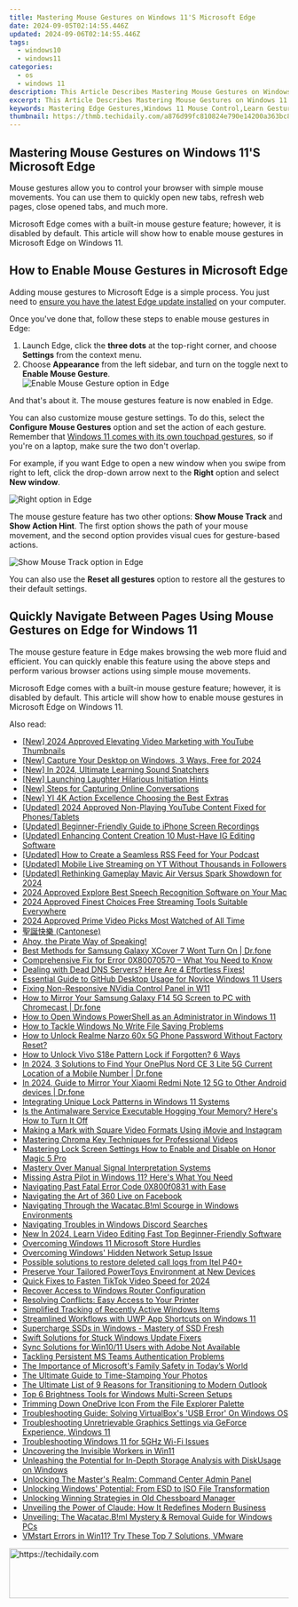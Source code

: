 ```yaml
---
title: Mastering Mouse Gestures on Windows 11'S Microsoft Edge
date: 2024-09-05T02:14:55.446Z
updated: 2024-09-06T02:14:55.446Z
tags:
  - windows10
  - windows11
categories:
  - os
  - windows 11
description: This Article Describes Mastering Mouse Gestures on Windows 11'S Microsoft Edge
excerpt: This Article Describes Mastering Mouse Gestures on Windows 11'S Microsoft Edge
keywords: Mastering Edge Gestures,Windows 11 Mouse Control,Learn Gesture Navigation,Microsoft Edge Efficiency,Quick Edge Gestures Guide,Navigate Edge with Gestures,Optimize Edge Usage
thumbnail: https://thmb.techidaily.com/a876d99fc810824e790e14200a363bc8a24888dbe0f9cb4aa8918882c26356a6.jpeg
---
```


## Mastering Mouse Gestures on Windows 11'S Microsoft Edge

 Mouse gestures allow you to control your browser with simple mouse movements. You can use them to quickly open new tabs, refresh web pages, close opened tabs, and much more.

 Microsoft Edge comes with a built-in mouse gesture feature; however, it is disabled by default. This article will show how to enable mouse gestures in Microsoft Edge on Windows 11\.

## How to Enable Mouse Gestures in Microsoft Edge

 Adding mouse gestures to Microsoft Edge is a simple process. You just need to [ensure you have the latest Edge update installed](https://www.makeuseof.com/how-to-update-chrome-firefox-edge-desktop-mobile/) on your computer.

 Once you've done that, follow these steps to enable mouse gestures in Edge:

1. Launch Edge, click the **three dots** at the top-right corner, and choose **Settings** from the context menu.
2. Choose **Appearance** from the left sidebar, and turn on the toggle next to **Enable Mouse Gesture**.  
![Enable Mouse Gesture option in Edge](https://static1.makeuseofimages.com/wordpress/wp-content/uploads/2023/08/enable-mouse-gesture.jpg)

 And that's about it. The mouse gestures feature is now enabled in Edge.

 You can also customize mouse gesture settings. To do this, select the **Configure Mouse Gestures** option and set the action of each gesture. Remember that [Windows 11 comes with its own touchpad gestures](https://www.makeuseof.com/windows-11-touchpad-gesture-guide/), so if you're on a laptop, make sure the two don't overlap.

 For example, if you want Edge to open a new window when you swipe from right to left, click the drop-down arrow next to the **Right** option and select **New window**.

![Right option in Edge](https://static1.makeuseofimages.com/wordpress/wp-content/uploads/2023/08/right-option.jpg)

 The mouse gesture feature has two other options: **Show Mouse Track** and **Show Action Hint**. The first option shows the path of your mouse movement, and the second option provides visual cues for gesture-based actions.

![Show Mouse Track option in Edge](https://static1.makeuseofimages.com/wordpress/wp-content/uploads/2023/08/show-mouse-track.jpg)

 You can also use the **Reset all gestures** option to restore all the gestures to their default settings.

## Quickly Navigate Between Pages Using Mouse Gestures on Edge for Windows 11

 The mouse gesture feature in Edge makes browsing the web more fluid and efficient. You can quickly enable this feature using the above steps and perform various browser actions using simple mouse movements.

 Microsoft Edge comes with a built-in mouse gesture feature; however, it is disabled by default. This article will show how to enable mouse gestures in Microsoft Edge on Windows 11\.

<span class="atpl-alsoreadstyle">Also read:</span>
<div><ul>
<li><a href="https://facebook-record-videos.techidaily.com/new-2024-approved-elevating-video-marketing-with-youtube-thumbnails/"><u>[New] 2024 Approved  Elevating Video Marketing with YouTube Thumbnails</u></a></li>
<li><a href="https://visual-screen-recording.techidaily.com/new-capture-your-desktop-on-windows-3-ways-free-for-2024/"><u>[New] Capture Your Desktop on Windows, 3 Ways, Free for 2024</u></a></li>
<li><a href="https://digital-screen-recording.techidaily.com/new-in-2024-ultimate-learning-sound-snatchers/"><u>[New] In 2024, Ultimate Learning Sound Snatchers</u></a></li>
<li><a href="https://extra-skills.techidaily.com/new-launching-laughter-hilarious-initiation-hints/"><u>[New] Launching Laughter  Hilarious Initiation Hints</u></a></li>
<li><a href="https://desktop-recording.techidaily.com/new-steps-for-capturing-online-conversations/"><u>[New] Steps for Capturing Online Conversations</u></a></li>
<li><a href="https://fox-info.techidaily.com/new-yi-4k-action-excellence-choosing-the-best-extras/"><u>[New] YI 4K Action Excellence  Choosing the Best Extras</u></a></li>
<li><a href="https://facebook-videos.techidaily.com/updated-2024-approved-non-playing-youtube-content-fixed-for-phonestablets/"><u>[Updated] 2024 Approved  Non-Playing YouTube Content  Fixed for Phones/Tablets</u></a></li>
<li><a href="https://screen-mirroring-recording.techidaily.com/updated-beginner-friendly-guide-to-iphone-screen-recordings/"><u>[Updated] Beginner-Friendly Guide to iPhone Screen Recordings</u></a></li>
<li><a href="https://instagram-videos.techidaily.com/updated-enhancing-content-creation-10-must-have-ig-editing-software/"><u>[Updated] Enhancing Content Creation  10 Must-Have IG Editing Software</u></a></li>
<li><a href="https://some-knowledge.techidaily.com/updated-how-to-create-a-seamless-rss-feed-for-your-podcast/"><u>[Updated] How to Create a Seamless RSS Feed for Your Podcast</u></a></li>
<li><a href="https://extra-approaches.techidaily.com/updated-mobile-live-streaming-on-yt-without-thousands-in-followers/"><u>[Updated] Mobile Live Streaming on YT Without Thousands in Followers</u></a></li>
<li><a href="https://fox-direct.techidaily.com/updated-rethinking-gameplay-mavic-air-versus-spark-showdown-for-2024/"><u>[Updated] Rethinking Gameplay  Mavic Air Versus Spark Showdown for 2024</u></a></li>
<li><a href="https://some-knowledge.techidaily.com/2024-approved-explore-best-speech-recognition-software-on-your-mac/"><u>2024 Approved  Explore Best Speech Recognition Software on Your Mac</u></a></li>
<li><a href="https://fox-helps.techidaily.com/2024-approved-finest-choices-free-streaming-tools-suitable-everywhere/"><u>2024 Approved  Finest Choices   Free Streaming Tools Suitable Everywhere</u></a></li>
<li><a href="https://facebook-clips.techidaily.com/2024-approved-prime-video-picks-most-watched-of-all-time/"><u>2024 Approved  Prime Video Picks  Most Watched of All Time</u></a></li>
<li><a href="https://mondly-stories.techidaily.com/cantonese/"><u>聖誕快樂 (Cantonese)</u></a></li>
<li><a href="https://mondly-stories.techidaily.com/1719577615833-ahoy-the-pirate-way-of-speaking/"><u>Ahoy, the Pirate Way of Speaking!</u></a></li>
<li><a href="https://howto.techidaily.com/best-methods-for-samsung-galaxy-xcover-7-wont-turn-on-drfone-by-drfone-fix-android-problems-fix-android-problems/"><u>Best Methods for Samsung Galaxy XCover 7 Wont Turn On | Dr.fone</u></a></li>
<li><a href="https://techno-recovery.techidaily.com/comprehensive-fix-for-error-0x80070570-what-you-need-to-know/"><u>Comprehensive Fix for Error 0X80070570 – What You Need to Know</u></a></li>
<li><a href="https://common-error.techidaily.com/dealing-with-dead-dns-servers-here-are-4-effortless-fixes/"><u>Dealing with Dead DNS Servers? Here Are 4 Effortless Fixes!</u></a></li>
<li><a href="https://windows11.techidaily.com/essential-guide-to-github-desktop-usage-for-novice-windows-11-users/"><u>Essential Guide to GitHub Desktop Usage for Novice Windows 11 Users</u></a></li>
<li><a href="https://windows11.techidaily.com/fixing-non-responsive-nvidia-control-panel-in-w11/"><u>Fixing Non-Responsive NVidia Control Panel in W11</u></a></li>
<li><a href="https://screen-mirror.techidaily.com/how-to-mirror-your-samsung-galaxy-f14-5g-screen-to-pc-with-chromecast-drfone-by-drfone-android/"><u>How to Mirror Your Samsung Galaxy F14 5G Screen to PC with Chromecast | Dr.fone</u></a></li>
<li><a href="https://windows11.techidaily.com/how-to-open-windows-powershell-as-an-administrator-in-windows-11/"><u>How to Open Windows PowerShell as an Administrator in Windows 11</u></a></li>
<li><a href="https://windows11.techidaily.com/how-to-tackle-windows-no-write-file-saving-problems/"><u>How to Tackle Windows No Write File Saving Problems</u></a></li>
<li><a href="https://easy-unlock-android.techidaily.com/how-to-unlock-realme-narzo-60x-5g-phone-password-without-factory-reset-by-drfone-android/"><u>How to Unlock Realme Narzo 60x 5G Phone Password Without Factory Reset?</u></a></li>
<li><a href="https://unlock-android.techidaily.com/how-to-unlock-vivo-s18e-pattern-lock-if-forgotten-6-ways-by-drfone-android/"><u>How to Unlock Vivo S18e Pattern Lock if Forgotten? 6 Ways</u></a></li>
<li><a href="https://android-location-track.techidaily.com/in-2024-3-solutions-to-find-your-oneplus-nord-ce-3-lite-5g-current-location-of-a-mobile-number-drfone-by-drfone-virtual-android/"><u>In 2024, 3 Solutions to Find Your OnePlus Nord CE 3 Lite 5G Current Location of a Mobile Number | Dr.fone</u></a></li>
<li><a href="https://screen-mirror.techidaily.com/in-2024-guide-to-mirror-your-xiaomi-redmi-note-12-5g-to-other-android-devices-drfone-by-drfone-android/"><u>In 2024, Guide to Mirror Your Xiaomi Redmi Note 12 5G to Other Android devices | Dr.fone</u></a></li>
<li><a href="https://windows11.techidaily.com/integrating-unique-lock-patterns-in-windows-11-systems/"><u>Integrating Unique Lock Patterns in Windows 11 Systems</u></a></li>
<li><a href="https://windows11.techidaily.com/is-the-antimalware-service-executable-hogging-your-memory-heres-how-to-turn-it-off/"><u>Is the Antimalware Service Executable Hogging Your Memory? Here's How to Turn It Off</u></a></li>
<li><a href="https://instagram-video-recordings.techidaily.com/making-a-mark-with-square-video-formats-using-imovie-and-instagram/"><u>Making a Mark with Square Video Formats Using iMovie and Instagram</u></a></li>
<li><a href="https://youtube-videos.techidaily.com/mastering-chroma-key-techniques-for-professional-videos/"><u>Mastering Chroma Key Techniques for Professional Videos</u></a></li>
<li><a href="https://unlock-android.techidaily.com/mastering-lock-screen-settings-how-to-enable-and-disable-on-honor-magic-5-pro-by-drfone-android/"><u>Mastering Lock Screen Settings How to Enable and Disable on Honor Magic 5 Pro</u></a></li>
<li><a href="https://extra-lessons.techidaily.com/mastery-over-manual-signal-interpretation-systems/"><u>Mastery Over Manual Signal Interpretation Systems</u></a></li>
<li><a href="https://windows11.techidaily.com/missing-astra-pilot-in-windows-11-heres-what-you-need/"><u>Missing Astra Pilot in Windows 11? Here's What You Need</u></a></li>
<li><a href="https://windows11.techidaily.com/navigating-past-fatal-error-code-0x800f0831-with-ease/"><u>Navigating Past Fatal Error Code 0X800f0831 with Ease</u></a></li>
<li><a href="https://facebook-video-recording.techidaily.com/navigating-the-art-of-360-live-on-facebook/"><u>Navigating the Art of 360 Live on Facebook</u></a></li>
<li><a href="https://windows11.techidaily.com/navigating-through-the-wacatacbml-scourge-in-windows-environments/"><u>Navigating Through the Wacatac.B!ml Scourge in Windows Environments</u></a></li>
<li><a href="https://windows11.techidaily.com/navigating-troubles-in-windows-discord-searches/"><u>Navigating Troubles in Windows Discord Searches</u></a></li>
<li><a href="https://ai-video-tools.techidaily.com/new-in-2024-learn-video-editing-fast-top-beginner-friendly-software/"><u>New In 2024, Learn Video Editing Fast Top Beginner-Friendly Software</u></a></li>
<li><a href="https://windows11.techidaily.com/overcoming-windows-11-microsoft-store-hurdles/"><u>Overcoming Windows 11 Microsoft Store Hurdles</u></a></li>
<li><a href="https://windows11.techidaily.com/overcoming-windows-hidden-network-setup-issue/"><u>Overcoming Windows' Hidden Network Setup Issue</u></a></li>
<li><a href="https://review-topics.techidaily.com/possible-solutions-to-restore-deleted-call-logs-from-itel-p40plus-by-fonelab-android-recover-call-logs/"><u>Possible solutions to restore deleted call logs from Itel P40+</u></a></li>
<li><a href="https://windows11.techidaily.com/preserve-your-tailored-powertoys-environment-at-new-devices/"><u>Preserve Your Tailored PowerToys Environment at New Devices</u></a></li>
<li><a href="https://tiktok-video-files.techidaily.com/quick-fixes-to-fasten-tiktok-video-speed-for-2024/"><u>Quick Fixes to Fasten TikTok Video Speed for 2024</u></a></li>
<li><a href="https://windows11.techidaily.com/recover-access-to-windows-router-configuration/"><u>Recover Access to Windows Router Configuration</u></a></li>
<li><a href="https://windows11.techidaily.com/resolving-conflicts-easy-access-to-your-printer/"><u>Resolving Conflicts: Easy Access to Your Printer</u></a></li>
<li><a href="https://windows11.techidaily.com/simplified-tracking-of-recently-active-windows-items/"><u>Simplified Tracking of Recently Active Windows Items</u></a></li>
<li><a href="https://windows11.techidaily.com/streamlined-workflows-with-uwp-app-shortcuts-on-windows-11/"><u>Streamlined Workflows with UWP App Shortcuts on Windows 11</u></a></li>
<li><a href="https://windows11.techidaily.com/supercharge-ssds-in-windows-mastery-of-ssd-fresh/"><u>Supercharge SSDs in Windows - Mastery of SSD Fresh</u></a></li>
<li><a href="https://windows11.techidaily.com/swift-solutions-for-stuck-windows-update-fixers/"><u>Swift Solutions for Stuck Windows Update Fixers</u></a></li>
<li><a href="https://windows11.techidaily.com/sync-solutions-for-win1011-users-with-adobe-not-available/"><u>Sync Solutions for Win10/11 Users with Adobe Not Available</u></a></li>
<li><a href="https://windows11.techidaily.com/tackling-persistent-ms-teams-authentication-problems/"><u>Tackling Persistent MS Teams Authentication Problems</u></a></li>
<li><a href="https://windows11.techidaily.com/the-importance-of-microsofts-family-safety-in-todays-world/"><u>The Importance of Microsoft's Family Safety in Today’s World</u></a></li>
<li><a href="https://extra-resources.techidaily.com/the-ultimate-guide-to-time-stamping-your-photos/"><u>The Ultimate Guide to Time-Stamping Your Photos</u></a></li>
<li><a href="https://windows11.techidaily.com/the-ultimate-list-of-9-reasons-for-transitioning-to-modern-outlook/"><u>The Ultimate List of 9 Reasons for Transitioning to Modern Outlook</u></a></li>
<li><a href="https://windows11.techidaily.com/top-6-brightness-tools-for-windows-multi-screen-setups/"><u>Top 6 Brightness Tools for Windows Multi-Screen Setups</u></a></li>
<li><a href="https://windows11.techidaily.com/trimming-down-onedrive-icon-from-the-file-explorer-palette/"><u>Trimming Down OneDrive Icon From the File Explorer Palette</u></a></li>
<li><a href="https://windows11.techidaily.com/troubleshooting-guide-solving-virtualboxs-usb-error-on-windows-os/"><u>Troubleshooting Guide: Solving VirtualBox's 'USB Error' On Windows OS</u></a></li>
<li><a href="https://windows11.techidaily.com/troubleshooting-unretrievable-graphics-settings-via-geforce-experience-windows-11/"><u>Troubleshooting Unretrievable Graphics Settings via GeForce Experience, Windows 11</u></a></li>
<li><a href="https://windows11.techidaily.com/troubleshooting-windows-11-for-5ghz-wi-fi-issues/"><u>Troubleshooting Windows 11 for 5GHz Wi-Fi Issues</u></a></li>
<li><a href="https://windows11.techidaily.com/uncovering-the-invisible-workers-in-win11/"><u>Uncovering the Invisible Workers in Win11</u></a></li>
<li><a href="https://windows11.techidaily.com/unleashing-the-potential-for-in-depth-storage-analysis-with-diskusage-on-windows/"><u>Unleashing the Potential for In-Depth Storage Analysis with DiskUsage on Windows</u></a></li>
<li><a href="https://windows11.techidaily.com/unlocking-the-masters-realm-command-center-admin-panel/"><u>Unlocking The Master's Realm: Command Center Admin Panel</u></a></li>
<li><a href="https://windows11.techidaily.com/unlocking-windows-potential-from-esd-to-iso-file-transformation/"><u>Unlocking Windows' Potential: From ESD to ISO File Transformation</u></a></li>
<li><a href="https://windows11.techidaily.com/unlocking-winning-strategies-in-old-chessboard-manager/"><u>Unlocking Winning Strategies in Old Chessboard Manager</u></a></li>
<li><a href="https://tech-revival.techidaily.com/unveiling-the-power-of-claude-how-it-redefines-modern-business/"><u>Unveiling the Power of Claude: How It Redefines Modern Business</u></a></li>
<li><a href="https://windows11.techidaily.com/unveiling-the-wacatacbml-mystery-and-removal-guide-for-windows-pcs/"><u>Unveiling: The Wacatac.B!ml Mystery & Removal Guide for Windows PCs</u></a></li>
<li><a href="https://windows11.techidaily.com/vmstart-errors-in-win11-try-these-top-7-solutions-vmware/"><u>VMstart Errors in Win11? Try These Top 7 Solutions, VMware</u></a></li>
</ul></div>

<ins class="adsbygoogle"
      style="display:block"
      data-ad-client="ca-pub-7571918770474297"
      data-ad-slot="8358498916"
      data-ad-format="auto"
      data-full-width-responsive="true"></ins>
<!-- affiliate ads begin -->
<a href="https://aligracehair.sjv.io/c/5597632/1925549/19272" target="_top" id="1925549">
  <img src="//a.impactradius-go.com/display-ad/19272-1925549" border="0" alt="https://techidaily.com" width="728" height="90"/>
</a>
<img height="0" width="0" src="https://aligracehair.sjv.io/i/5597632/1925549/19272" style="position:absolute;visibility:hidden;" border="0" />
<!-- affiliate ads end -->